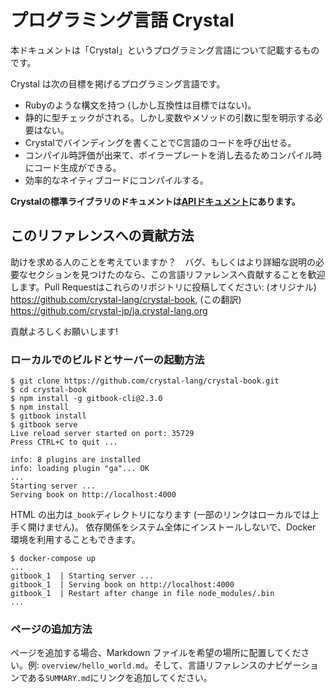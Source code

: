 # プログラミング言語 Crystal

本ドキュメントは「Crystal」というプログラミング言語について記載するものです。

Crystal は次の目標を掲げるプログラミング言語です。

* Rubyのような構文を持つ (しかし互換性は目標ではない)。
* 静的に型チェックがされる。しかし変数やメソッドの引数に型を明示する必要はない。
* Crystalでバインディングを書くことでC言語のコードを呼び出せる。
* コンパイル時評価が出来て、ボイラープレートを消し去るためコンパイル時にコード生成ができる。
* 効率的なネイティブコードにコンパイルする。

**Crystalの標準ライブラリのドキュメントは[APIドキュメント](https://crystal-lang.org/api)にあります。**

## このリファレンスへの貢献方法

助けを求める人のことを考えていますか？　バグ、もしくはより詳細な説明の必要なセクションを見つけたのなら、この言語リファレンスへ貢献することを歓迎します。Pull Requestはこれらのリポジトリに投稿してください:
(オリジナル) https://github.com/crystal-lang/crystal-book, (この翻訳) https://github.com/crystal-jp/ja.crystal-lang.org

貢献よろしくお願いします!

### ローカルでのビルドとサーバーの起動方法

```
$ git clone https://github.com/crystal-lang/crystal-book.git
$ cd crystal-book
$ npm install -g gitbook-cli@2.3.0
$ npm install
$ gitbook install
$ gitbook serve
Live reload server started on port: 35729
Press CTRL+C to quit ...

info: 8 plugins are installed
info: loading plugin "ga"... OK
...
Starting server ...
Serving book on http://localhost:4000

```

HTML の出力は`_book`ディレクトリになります (一部のリンクはローカルでは上手く開けません)。
依存関係をシステム全体にインストールしないで、Docker 環境を利用することもできます。

```
$ docker-compose up
...
gitbook_1  | Starting server ...
gitbook_1  | Serving book on http://localhost:4000
gitbook_1  | Restart after change in file node_modules/.bin
...
```

### ページの追加方法

ページを追加する場合、Markdown ファイルを希望の場所に配置してください。例: `overview/hello_world.md`。そして、言語リファレンスのナビゲーションである`SUMMARY.md`にリンクを追加してください。

